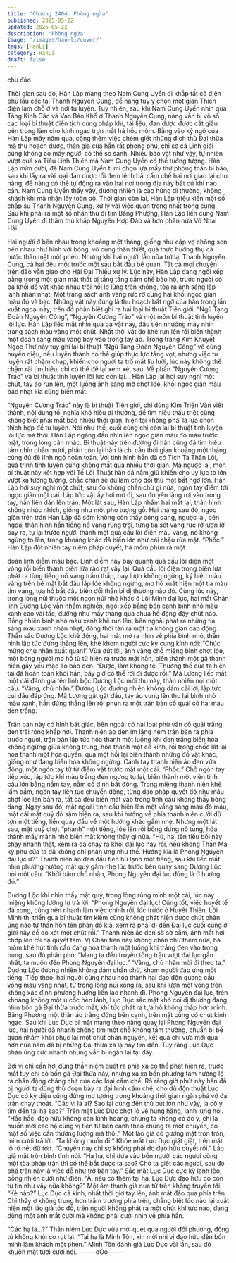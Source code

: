 ```yaml
---
title: "Chương 2404: Phòng ngừa"
published: 2025-05-22
updated: 2025-05-22
description: 'Phòng ngừa'
image: '/images/han-li/cover/'
tags: [HanLi]
category: HanLi
draft: false
---
```


chu đáo

Thời gian sau đó, Hàn Lập mang theo Nam Cung Uyển đi khắp
tất cả điện phủ lầu các tại Thanh Nguyên Cung, để nàng tùy ý
chọn một gian Thiên điện làm chỗ ở và nơi tu luyện.
Tuy nhiên, sau khi Nam Cung Uyển nhìn qua Tàng Kinh Các và
Vạn Bảo Khố ở Thanh Nguyên Cung, nàng vẫn bị vô số các loại
bí thuật điển tịch cùng pháp khí, tài liệu, đan dược được cất giấu
bên trong làm cho kinh ngạc trợn mắt há hốc mồm.
Bằng vào kỳ ngộ của Hàn Lập mấy năm qua, cộng thêm việc
chém giết những địch thủ Đại thừa mà thu hoạch được, thân gia
của hắn rất phong phú, chỉ sợ cả Linh giới cũng không có mấy
người có thể so sánh.
Nhiều bảo vật như vậy, tự nhiên vượt quá xa Tiểu Linh Thiên mà
Nam Cung Uyển có thể tưởng tượng.
Hàn Lập mỉm cười, để Nam Cung Uyển tỉ mỉ chọn lựa mấy thứ
phòng thân bí bảo, sau khi lấy ra vài loại đan dược rồi đem lệnh
bài cấm chế hai nơi giao lại cho nàng, để nàng có thể tự động ra
vào hai nơi trọng địa này bất cứ khi nào cần.
Nam Cung Uyển thấy vậy, đương nhiên là cao hứng dị thường,
không khách khí mà nhận lấy toàn bộ.
Thời gian còn lại, Hàn Lập triệu kiến một số chấp sự Thanh
Nguyên Cung, xử lý vài việc quan trọng nhất trong cung. Sau khi
phái ra một số nhân thủ đi tìm Băng Phượng, Hàn Lập liền cùng
Nam Cung Uyển đi thăm thú khắp Nguyên Hợp Đảo và hơn phân
nửa Vô Nhai Hải.

Hai người ở bên nhau trong khoảng một tháng, giống như cặp vợ
chồng son bên nhau như hình với bóng, vô cùng thân thiết, quả
thực hưởng thụ cá nước thân mật một phen.
Nhưng khi hai người lần nữa trở lại Thanh Nguyên Cung, cả hai
đều một trước một sau bắt đầu bế quan.
Tất cả mọi chuyện trên đảo vẫn giao cho Hải Đại Thiếu xử lý.
Lúc này, Hàn Lập đang ngồi xếp bằng trong một gian mật thất bị
tầng tầng cấm chế bảo hộ, trước người có ba khối đồ vật khác
nhau trôi nổi lơ lửng trên không, tỏa ra ánh sáng lấp lánh nhàn
nhạt.
Một trang sách ánh vàng rực rỡ cùng hai khối ngọc giản màu đỏ
và bạc.
Những vật này đúng là thu hoạch bất ngờ của hắn trong lần xuất
ngoại này, trên đó phân biệt ghi ra hai loại bí thuật Tiên giới: “Ngũ
Tạng Đoàn Nguyên Công”, “Nguyên Cương Tráo” và một môn bí
thuật tinh luyện lôi lực.
Hàn Lập liếc mắt nhìn qua ba vật này, đầu tiên nhướng mày nhìn
trang sách màu vàng một chút.
Nhất thời vật đó khẽ run lên rồi biến thành một đoàn sáng màu
vàng bay vào trong tay áo.
Trong trang Kim Khuyết Ngọc Thư này tuy ghi lại bí thuật “Ngũ
Tạng Đoàn Nguyên Công” vô cùng huyền diệu, nếu luyện thành
có thể giúp thực lực tăng vọt, nhưng việc tu luyện rất chậm chạp,
khiến cho người ta trố mắt líu lưỡi, lúc này không thể chậm rãi tìm
hiểu, chỉ có thể để lại xem xét sau.
Về phần "Nguyên Cương Tráo" và bí thuật tinh luyện lôi lực còn
lại...
Hàn Lập lại hơi suy nghĩ một chút, tay áo run lên, một luồng ánh
sáng mờ chợt lóe, khối ngọc giản màu bạc nhạt kia cũng biến
mất.

“Nguyên Cương Tráo” này là bí thuật Tiên giới, chỉ dùng Kim Triện
Văn viết thành, nội dung tối nghĩa khó hiểu dị thường, để tìm hiểu
thấu triệt cũng không biết phải mất bao nhiêu thời gian, hiện tại
không phải là lựa chọn thích hợp để tu luyện.
Nói như thế, cuối cùng chỉ còn lại bí thuật tinh luyện lôi lực mà
thôi.
Hàn Lập ngẩng đầu nhìn lên ngọc giản màu đỏ máu trước mặt,
trong lòng cân nhắc.
Bí thuật này trên đường đi hắn cũng đã tìm hiểu tám chín phần
mười, phần còn lại hẳn là chỉ cần thời gian khoảng một tháng
cũng đủ để lĩnh ngộ hoàn toàn.
Với tình hình hắn đã có Tịch Tà Thần Lôi, quá trình tinh luyện
cũng không mất quá nhiều thời gian. Mà ngược lại, môn bí thuật
này kết hợp với Tế Lôi Thuật hắn đã nắm giữ khiến cho uy lực to
lớn vượt xa tưởng tượng, chắc chắn sẽ đủ làm cho đối thủ một
bất ngờ lớn.
Hàn Lập hơi suy nghĩ một chút, sau đó không chần chừ gì nữa,
ngón tay điểm tới ngọc giản một cái.
Lập tức vật ấy hơi mờ đi, sau đó yên lặng rơi vào trong tay, hắn
liền dán lên trán.
Một lát sau, Hàn Lập nhắm hai mắt lại, thân hình không nhúc
nhích, giống như một pho tượng gỗ.
Hai tháng sau đó, ngọc giản trên trán Hàn Lập đã sớm không còn
thấy bóng dáng, ngược lại, bên ngoài thân hình hắn tiếng nổ vang
rung trời, từng tia sét vàng rực rỡ lượn lờ bay ra, tụ lại trước
người thành một quả cầu lôi điện màu vàng, nó không ngừng to
lên, trong khoảng khắc đã biến lớn như cái chậu rửa mặt.
“Phốc.”
Hàn Lập đột nhiên tay niệm pháp quyết, há mồm phun ra một

đoàn linh diễm màu bạc.
Linh diễm này bay quanh quả cầu lôi điện một vòng rồi biến thành
biển lửa rào rạt vây lại.
Quả cầu lôi điện trong biển lửa phát ra từng tiếng nổ vang trầm
thấp, bay lượn không ngừng, ký hiệu màu vàng trên bề mặt bắt
đầu lấp lóe không ngừng, mơ hồ xuất hiện một tia màu tím vàng,
tựa hồ bắt đầu biến đổi thần bí dị thường nào đó.
Cùng lúc này, trong lòng núi thuộc một ngọn núi nhỏ khác ở Lôi
Minh đại lục, hai mắt Chân linh Dương Lộc vẫn nhắm nghiền,
ngồi xếp bằng bên cạnh bình nhỏ màu xanh cao vài tấc, dường
như mấy tháng qua chưa hề động đậy chút nào.
Bỗng nhiên bình nhỏ màu xanh khẽ run lên, bên ngoài phát ra
những tia sáng màu xanh nhàn nhạt, đồng thời tản ra một tia
không gian dao động.
Thần sắc Dương Lộc khẽ động, hai mắt mở ra nhìn về phía bình
nhỏ, thân hình lập tức đứng thẳng lên, khẽ khom người cực kỳ
cung kính nói:
“Chúc mừng chủ nhân xuất quan!”
Vừa dứt lời, ánh vàng chỗ miệng bình chợt lóe, một bóng người
mơ hồ từ từ hiện ra trước mặt hắn, biến thành một gã thanh niên
gầy yếu mặc áo bào đen.
“Được, làm không tệ. Thương thế của ta hiện tại đã hoàn toàn
khỏi hẳn, bây giờ có thể rời đi được rồi.” Mã Lương liếc mắt một
cái đánh giá tên linh bộc Dương Lộc mới thu này, thản nhiên nói
một câu.
“Vâng, chủ nhân.” Dương Lộc đương nhiên không dám cãi lời, lập
tức cúi đầu đáp ứng.
Mã Lương gật gật đầu, tay áo vung lên thu lại bình nhỏ màu xanh,
hắn đứng thẳng lên rồi phun ra một trận bàn cổ quái có hai màu
đen trắng.

Trận bàn này có hình bát giác, bên ngoài có hai loại phù văn cổ
quái trắng đen trải rộng khắp nơi.
Thanh niên áo đen im lặng ném trận bàn ra phía trước người, trận
bàn lập tức hóa thành một luồng khí đen trắng biến hóa không
ngừng giữa không trung, hóa thành một cổ kính, rồi trong chốc lát
lại hóa thành một họa quyển, qua một hồi lại biến thành những đồ
vật khác, giống như đang biến hóa không ngừng.
Cánh tay thanh niên áo đen vừa động, một ngón tay từ từ điểm
vật trước mắt một cái.
“Phốc.”
Chỗ ngón tay tiếp xúc, lập tức khí màu trắng đen ngưng tụ lại,
biến thành một viên tinh cầu lớn bằng nắm tay, nằm cố định bất
động.
Trong miệng thanh niên khẽ lẩm bẩm, ngón tay liên tục chuyển
động, từng đạo pháp quyết đỏ như máu chợt lóe lên bắn ra, tất cả
đều biến mất vào trong tinh cầu không thấy bóng dáng.
Ngay sau đó, mặt ngoài tinh cầu hiện lên một vầng sáng màu đỏ
máu, một cái mặt quỷ đỏ sậm hiện ra, sau khi hướng về phía
thanh niên cười dữ tợn một tiếng, liền quay đầu về một hướng
khác gầm nhẹ.
Nhưng một lát sau, mặt quỷ chợt “phanh” một tiếng, lóe lên rồi
bỗng dưng nổ tung, hóa thành mấy mảnh nhỏ biến mất không
thấy gì nữa.
“Hừ, hai tên tiểu bối này chạy nhanh thật, xem ra đã chạy ra khỏi
đại lục này rồi, nếu không Thần Ma ký phụ của ta đã không chỉ
phản ứng như thế. Hướng kia là Phong Nguyên đại lục ư?” Thanh
niên áo đen đầu tiên hừ lạnh một tiếng, sau khi liếc mắt nhìn
phương hướng mặt quỷ gầm nhẹ lúc trước bèn quay sang Dương
Lộc hỏi một câu.
“Khởi bẩm chủ nhân, Phong Nguyên đại lục đúng là ở hướng đó.”

Dương Lộc khi nhìn thấy mặt quỷ, trong lòng rùng mình một cái,
lúc này miệng không lưỡng lự trả lời.
“Phong Nguyên đại lục! Cũng tốt, việc huyết tế đã xong, cũng nên
nhanh làm việc chính rồi, lúc trước ở Huyết Thiên, Lôi Minh thi
triển qua bí thuật tìm kiếm cũng không phát hiện được chút phản
ứng nào từ thần hồn tên phản đồ kia, xem ra phải đi đến Đại lục
cuối cùng ở giới này để dò xét một chút rồi.” Thanh niên áo đen
sờ sờ cằm, ánh mắt hơi chớp lên rồi hạ quyết tâm.
Vị Chân tiên này không chần chừ thêm nữa, há mồm khẽ hút tinh
cầu đang hóa thành một luồng khí trắng đen vào trong bụng, sau
đó phân phó:
“Mang ta đến truyền tống trận vượt đại lục gần nhất, ta muốn đến
Phong Nguyên đại lục.”
“Vâng, chủ nhân mời đi theo ta.” Dương Lộc đương nhiên không
dám chần chừ, khom người đáp ứng một tiếng.
Tiếp theo, hai người cùng nhau hóa thành hai đạo độn quang cầu
vồng màu vàng nhạt, từ trong lòng núi xông ra, sau khi lượn một
vòng trên không xác định phương hướng liền lao nhanh đi.
Phong Nguyên đại lục, trên khoảng không một u cốc hẻo lánh,
Lục Dực sắc mặt khó coi dị thường đang nhìn bốn gã Đại thừa
trước mắt, khí tức phát ra tựa hồ không thấp hơn mình.
Băng Phượng một thân áo trắng đứng bên cạnh, trên mặt cũng
có chút kinh ngạc.
Sau khi Lục Dực bí mật mang theo nàng quay lại Phong Nguyên
đại lục, hai người đã nhanh chóng tìm một chỗ không tầm
thường, chuẩn bị bế quan nhằm khôi phục lại một chút chân
nguyên, kết quả chỉ vừa mới qua hơn nửa năm đã bị những Đại
thừa xa lạ này tìm đến.
Tuy rằng Lục Dực phản ứng cực nhanh nhưng vẫn bị ngăn lại tại
đây.

Bởi vì chỉ cần hơi dùng thần niệm quét ra phía xa có thể phát hiện
ra, trước mắt tuy chỉ có bốn gã Đại thừa này, nhưng xa xa bốn
phương tám hướng lộ ra chấn động chằng chịt của các loại cấm
chế. Rõ ràng giờ phút này hắn đã bị người ta dùng thủ đoạn bày
ra đại hình cấm chế, cho dù độn thuật Lục Dực có kỳ diệu cũng
đừng mơ tưởng trong khoảng thời gian ngắn phá vỡ đại trận chạy
thoát.
“Các vị là ai? Sao lại dùng đến thủ bút lớn như vậy, là cố ý tìm
đến tại hạ sao?” Trên mặt Lục Dực chợt lộ vẻ hung hăng, lạnh
lùng hỏi.
“Hắc hắc, đạo hữu không cần kinh hoảng, chúng ta không có ác
ý, chỉ là muốn mời các hạ cùng vị tiên tử bên cạnh theo chúng ta
một chuyến, có một số việc cần thương lượng mà thôi.” Một lão
giả có gương mặt tròn tròn, mỉm cười trả lời.
“Ta không muốn đi!” Khóe mắt Lục Dực giật giật, trên mặt lộ rõ nét
dữ tợn.
“Chuyện này chỉ sợ không phải do đạo hữu quyết rồi.” Lão giả
mặt tròn bình tĩnh nói.
“Ha ha, chỉ dựa vào bốn người các ngươi cùng một tòa pháp trận
thì có thể bắt được ta sao? Chờ ta giết các ngươi, sau đó phá
trận này là việc dễ như trở bàn tay.” Sắc mặt Lục Dực cực kỳ lạnh
lẽo, bỗng nhiên cười như điên.
“À, nếu có thêm tại hạ, Lục Dực đạo hữu có còn tự tin như vậy
nữa không?” Một âm thanh già nua từ trên không truyền tới.
“Kẻ nào?”
Lục Dực cả kinh, nhất thời giơ tay lên, ánh mắt đảo qua phía trên.
Chỉ thấy ở không trung hơn trăm trượng phía trên, chẳng biết lúc
nào lại xuất hiện một lão giả tóc đỏ, trên người không phát ra một
chút khí tức nào, đang dùng một ánh mắt cười mà không phải
cười nhìn về phía hắn.

“Các hạ là...?” Thần niệm Lục Dực vừa mới quét qua người đối
phương, đồng tử không khỏi co rụt lại.
“Tại hạ là Minh Tôn, xin mời nhị vị đạo hữu đến bổn minh làm
khách một phen.” Minh Tôn đánh giá Lục Dục vài lần, sau đó
khuôn mặt tươi cười nói.
------oOo------
